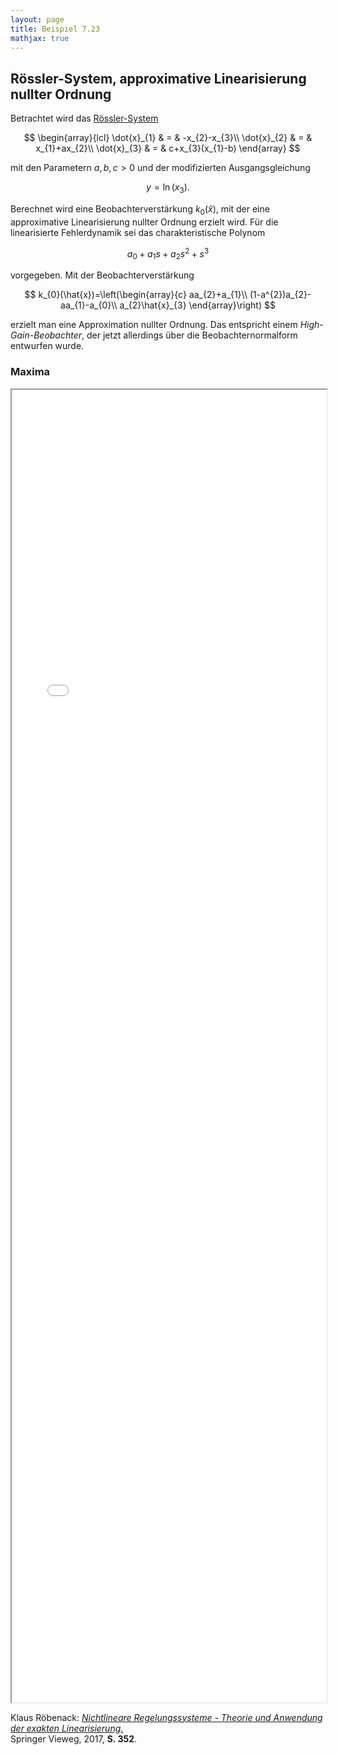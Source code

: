 ```yaml
---
layout: page
title: Beispiel 7.23
mathjax: true
---
```


## Rössler-System, approximative Linearisierung nullter Ordnung

Betrachtet wird das [Rössler-System](https://de.wikipedia.org/wiki/R%C3%B6ssler-Attraktor)

$$
\begin{array}{lcl}
\dot{x}_{1} & = & -x_{2}-x_{3}\\
\dot{x}_{2} & = & x_{1}+ax_{2}\\
\dot{x}_{3} & = & c+x_{3}(x_{1}-b)
\end{array}
$$

mit den Parametern $a,b,c>0$ und der modifizierten Ausgangsgleichung

$$
y=\ln(x_3).
$$

Berechnet wird eine Beobachterverstärkung $k_0(\hat{x})$, mit der eine approximative Linearisierung nullter Ordnung erzielt wird. Für die linearisierte Fehlerdynamik sei das charakteristische Polynom

$$
a_0+a_1s+a_2s^2+s^3
$$

vorgegeben. Mit der Beobachterverstärkung

$$
k_{0}(\hat{x})=\left(\begin{array}{c}
aa_{2}+a_{1}\\
(1-a^{2})a_{2}-aa_{1}-a_{0}\\
a_{2}\hat{x}_{3}
\end{array}\right)
$$

erzielt man eine Approximation nullter Ordnung. Das entspricht einem *High-Gain-Beobachter*, der jetzt allerdings über die Beobachternormalform entwurfen wurde.

### Maxima

<iframe src="Roessler_k0.html" width="100%" height="2100"></iframe>


Klaus Röbenack:
[*Nichtlineare Regelungssysteme - Theorie und Anwendung der exakten Linearisierung.*](https://link.springer.com/book/10.1007/978-3-662-44091-9)   
Springer Vieweg, 2017, **S. 352**.

